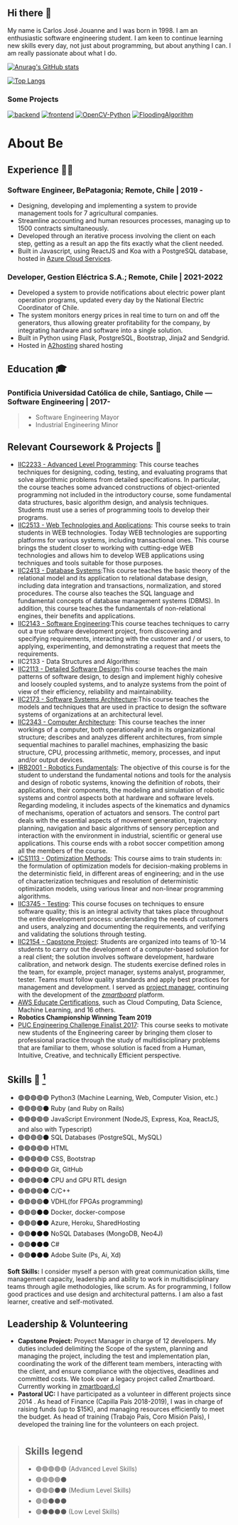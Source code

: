 ## Hi there 👋

My name is Carlos José Jouanne and I was born in 1998. I am an enthusiastic software engineering student. I am keen to continue learning new skills every day, not just about programming, but about anything I can. I am really passionate about what I do.

[![Anurag's GitHub stats](https://github-readme-stats.vercel.app/api?username=cjjouanne&hide=issues,contribs&include_all_commits=true&count_private=true&theme=radical)](https://github.com/cjjouanne)

[![Top Langs](https://github-readme-stats.vercel.app/api/top-langs/?username=cjjouanne&layout=compact&include_all_commits=true&theme=radical&exclude_repo=ConventionManagerG8)](https://github.com/cjjouanne)

### Some Projects
[![backend](https://github-readme-stats.vercel.app/api/pin/?username=EABModel&repo=backend&show_owner=true&theme=radical)](https://github.com/EABModel/backend)
[![frontend](https://github-readme-stats.vercel.app/api/pin/?username=EABModel&repo=frontend&show_owner=true&theme=radical)](https://github.com/EABModel/frontend)
[![OpenCV-Python](https://github-readme-stats.vercel.app/api/pin/?username=cjjouanne&repo=OpenCV-Python&show_owner=true&theme=radical)](https://github.com/cjjouanne/OpenCV-Python)
[![FloodingAlgorithm](https://github-readme-stats.vercel.app/api/pin/?username=cjjouanne&repo=FloodingAlgorithm&show_owner=true&theme=radical)](https://github.com/cjjouanne/FloodingAlgorithm)


# About Be

## Experience 👨‍💻

### Software Engineer, BePatagonia; Remote, Chile | 2019 -
* Designing, developing and implementing a system to provide management tools for 7 agricultural companies.
* Streamline accounting and human resources processes, managing up to 1500 contracts simultaneously. 
* Developed through an iterative process involving the client on each step, getting as a result an app the fits exactly what the client needed.
* Built in Javascript, using ReactJS and Koa with a PostgreSQL database, hosted in [Azure Cloud Services](https://gestionagricola.azurewebsites.net).

### Developer, Gestion Eléctrica S.A.; Remote, Chile | 2021-2022
* Developed a system to provide notifications about electric power plant operation programs, updated every day by the National Electric Coordinator of Chile.
* The system monitors energy prices in real time to turn on and off the generators, thus allowing greater profitability for the company, by integrating hardware and software into a single solution.
* Built in Python using Flask, PostgreSQL, Bootstrap, Jinja2 and Sendgrid.
* Hosted in [A2hosting](https://gestionelectrica.gestionagricola.a2hosted.com) shared hosting

## Education 🎓
### Pontificia Universidad Católica de chile, Santiago, Chile — Software Engineering | 2017-
> * Software Engineering Mayor
> * Industrial Engineering Minor

## Relevant Coursework & Projects 📂

* [IIC2233 - Advanced Level Programming](https://github.com/IIC2233): This course teaches techniques for designing, coding, testing, and evaluating programs that solve algorithmic problems from detailed specifications. In particular, the course teaches some advanced constructions of object-oriented programming not included in the introductory course, some fundamental data structures, basic algorithm design, and analysis techniques. Students must use a series of programming tools to develop their programs.
* [IIC2513 - Web Technologies and Applications](https://github.com/IIC2513-2019-2): This course seeks to train students in WEB technologies. Today WEB technologies are supporting platforms for various systems, including transactional ones. This course brings the student closer to working with cutting-edge WEB technologies and allows him to develop WEB applications using techniques and tools suitable for those purposes.
* [IIC2413 - Database Systems](https://github.com/IIC2413):This course teaches the basic theory of the relational model and its application to relational database design, including data integration and transactions, normalization, and stored procedures. The course also teaches the SQL language and fundamental concepts of database management systems (DBMS). In addition, this course teaches the fundamentals of non-relational engines, their benefits and applications.
* [IIC2143 - Software Engineering](https://github.com/iic2143-2019):This course teaches techniques to carry out a true software development project, from discovering and specifying requirements, interacting with the customer and / or users, to applying, experimenting, and demonstrating a request that meets the requirements.
* IIC2133 - Data Structures and Algorithms:
* [IIC2113 - Detailed Software Design](https://github.com/cjjouanne/ConventionManagerG8):This course teaches the main patterns of software design, to design and implement highly cohesive and loosely coupled systems, and to analyze systems from the point of view of their efficiency, reliability and maintainability.
* [IIC2173 - Software Systems Architecture](https://github.com/iic2173):This course teaches the models and techniques that are used in practice to design the software systems of organizations at an architectural level.
* [IIC2343 - Computer Architecture](https://catalogo.uc.cl/index.php?tmpl=component&option=com_catalogo&view=programa&sigla=iic2343): This course teaches the inner workings of a computer, both operationally and in its organizational structure; describes and analyzes different architectures, from simple sequential machines to parallel machines, emphasizing the basic structure, CPU, processing arithmetic, memory, processes, and input and/or output devices.
* [IRB2001 - Robotics Fundamentals](https://catalogo.uc.cl/index.php?tmpl=component&option=com_catalogo&view=programa&sigla=irb2001): The objective of this course is for the student to understand the fundamental notions and tools for the analysis and design of robotic systems, knowing the definition of robots, their applications, their components, the modeling and simulation of robotic systems and control aspects both at hardware and software levels. Regarding modeling, it includes aspects of the kinematics and dynamics of mechanisms, operation of actuators and sensors. The control part deals with the essential aspects of movement generation, trajectory planning, navigation and basic algorithms of sensory perception and interaction with the environment in industrial, scientific or general use applications. This course ends with a robot soccer competition among all the members of the course.
* [ICS1113 - Optimization Methods](https://catalogo.uc.cl/index.php?tmpl=component&option=com_catalogo&view=programa&sigla=ics1113): This course aims to train students in: the formulation of optimization models for decision-making problems in the deterministic field, in different areas of engineering; and in the use of characterization techniques and resolution of deterministic optimization models, using various linear and non-linear programming algorithms.
* [IIC3745 - Testing](https://catalogo.uc.cl/index.php?tmpl=component&option=com_catalogo&view=programa&sigla=iic3745): This course focuses on techniques to ensure software quality; this is an integral activity that takes place throughout the entire development process: understanding the needs of customers and users, analyzing and documenting the requirements, and verifying and validating the solutions through testing.
* [IIC2154 - Capstone Project](https://catalogo.uc.cl/index.php?tmpl=component&option=com_catalogo&view=programa&sigla=iic2154): Students are organized into teams of 10-14 students to carry out the development of a computer-based solution for a real client; the solution involves software development, hardware calibration, and network design. The students exercise defined roles in the team, for example, project manager, systems analyst, programmer, tester. Teams must follow quality standards and apply best practices for management and development. I served as [project manager](https://github.com/cjjouanne#leadership--volunteering), continuing with the development of the [_zmartboard_](https://zmartboard.cl/login) platform.
* [AWS Educate Certifications](https://aws.amazon.com/es/education/awseducate/), such as Cloud Computing, Data Science, Machine Learning, and 16 others.
* **Robotics Championship Winning Team 2019**
* [PUC Engineering Challenge Finalist 2017](http://ing1004.ing.uc.cl): This course seeks to motivate new students of the Engineering career by bringing them closer to professional practice through the study of multidisciplinary problems that are familiar to them, whose solution is faced from a Human, Intuitive, Creative, and technically Efficient perspective.
 
## Skills 🦾 [<sup>1</sup>](https://github.com/cjjouanne/cjjouanne/blob/main/README.md#skills-legend)


* 🟢🟢🟢🟢🟢 Python3 (Machine Learning, Web, Computer Vision, etc.)
* 🟢🟢🟢🟢⚫️ Ruby (and Ruby on Rails)
* 🟢🟢🟢🟢🟢 JavaScript Environment (NodeJS, Express, Koa, ReactJS, and also with Typescript)
* 🟢🟢🟢🟢⚫️ SQL Databases (PostgreSQL, MySQL)
* 🟢🟢🟢🟢🟢 HTML
* 🟢🟢🟢🟢🟢 CSS, Bootstrap
* 🟢🟢🟢🟢🟢 Git, GitHub
* 🟢🟢🟢🟢⚫️ CPU and GPU RTL design
* 🟢🟢🟢🟢⚫️ C/C++
* 🟢🟢🟢🟢⚫️ VDHL(for FPGAs programming)
* 🟢🟢🟢⚫️⚫️ Docker, docker-compose
* 🟢🟢🟢⚫️⚫️ Azure, Heroku, SharedHosting
* 🟢🟢⚫️⚫️⚫️ NoSQL Databases (MongoDB, Neo4J)
* 🟢🟢⚫️⚫️⚫️ C#
* 🟢🟢⚫️⚫️⚫️ Adobe Suite (Ps, Ai, Xd)

**Soft Skills:** I consider myself a person with great communication skills, time management capacity, leadership and ability to work in multidisciplinary teams through agile methodologies, like scrum. As for programming, I follow good practices and use design and architectural patterns. I am also a fast learner, creative and self-motivated.


## Leadership & Volunteering
* **Capstone Project:** Proyect Manager in charge of 12 developers. My duties included delimiting the Scope of the system, planning and managing the project, including the test and implementation plan, coordinating the work of the different team members, interacting with the client, and ensure compliance with the objectives, deadlines and committed costs. We took over a legacy project called Zmartboard. Currently working in [zmartboard.cl](https://zmartboard.cl/login)
* **Pastoral UC:** I have participated as a volunteer in different projects since 2014 . As head of Finance (Capilla País 2018-2019), I was in charge of raising funds (up to $15K), and managing resources efficiently to meet the budget. As head of training (Trabajo País, Coro Misión País), I developed the training line for the volunteers on each project.

# 
> ## Skills legend
> * 🟢🟢🟢🟢🟢 (Advanced Level Skills)
> * 🟢🟢🟢🟢⚫️
> * 🟢🟢🟢⚫️⚫️ (Medium Level Skills)
> * 🟢🟢⚫️⚫️⚫️
> * 🟢⚫️⚫️⚫️⚫️ (Low Level Skills)
